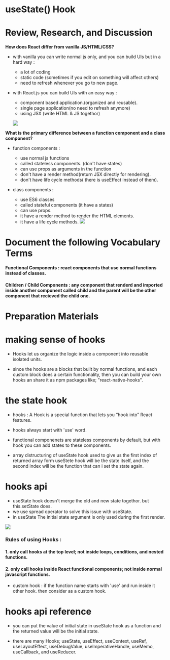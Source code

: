 # useState() Hook

# Review, Research, and Discussion

**How does React differ from vanilla JS/HTML/CSS?**

- with vanilla you can write normal js only, and you can build UIs but in a hard way :

  - a lot of coding
  - static code (sometimes if you edit on something will affect others)
  - need to refresh whenever you go to new page.

- with React.js you can build UIs with an easy way :

  - component based application.(organized and reusable).
  - single page application(no need to refresh anymore)
  - using JSX (write HTML & JS togethor)

  ![](https://img.stackshare.io/stackup/6633172/react-vs-vanilla-js.png)

**What is the primary difference between a function component and a class component?**

- function components :

  - use normal js functions
  - called stateless components. (don't have states)
  - can use props as arguments in the function
  - don't have a render method(return JSX directly for rendering).
  - don't have life cycle methods( there is useEffect instead of them).

- class components :

  - use ES6 classes
  - called stateful components (it have a states)
  - can use props.
  - it have a render method to render the HTML elements.
  - it have a life cycle methods.
![](https://miro.medium.com/max/1400/1*6-bN_FxEMfRTHZSouF8DLg.png)


# Document the following Vocabulary Terms

#### Functional Components : react components that use normal functions instead of classes.

#### Children / Child Components : any component that renderd and imported inside another component called child and the parent will be the other component that recieved the child one.

# Preparation Materials

# making sense of hooks

- Hooks let us organize the logic inside a component into reusable isolated units.

- since the hooks are a blocks that built by normal functions, and each custom block does a certain functionality, then you can build your own hooks an share it as npm packages like; "react-native-hooks".

# the state hook

- hooks : A Hook is a special function that lets you “hook into” React features.

- hooks always start with 'use' word.

- functional componenets are stateless components by default, but with hook you can add states to these components.

- array distructuring of useState hook used to give us the first index of returned array form useStete hook will be the state itself, and the second index will be the function that can i set the state again.

# hooks api

- useState hook doesn't merge the old and new state togethor. but this.setState does.
- we use spread operator to solve this issue with useState.
- in useState The initial state argument is only used during the first render.

![](https://miro.medium.com/max/684/1*R-oovJm4IQBLDjZy6DvbBg.png)

### Rules of using Hooks :

#### 1. only call hooks at the top level; not inside loops, conditions, and nested functions.

#### 2. only call hooks inside React functional components; not inside normal javascript functions.

- custom hook : if the function name starts with 'use' and run inside it other hook. then consider as a custom hook.

# hooks api reference

- you can put the value of initial state in useState hook as a function and the returned value will be the initial state.

- there are many Hooks; useState, useEffect, useContext, useRef, useLayoutEffect, useDebugValue, useImperativeHandle, useMemo, useCallback, and useReducer.
